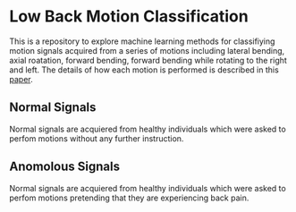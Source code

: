 # Low Back Motion Classification
This is a repository to explore machine learning methods for classifiying motion signals acquired from a series of motions including lateral bending, axial roatation, forward bending, forward bending while rotating to the right and left. The details of how each motion is performed is described in this [paper](https://www.ncbi.nlm.nih.gov/pmc/articles/PMC9934370/).

## Normal Signals
Normal signals are acquiered from healthy individuals which were asked to perfom motions without any further instruction.

## Anomolous Signals
Normal signals are acquiered from healthy individuals which were asked to perfom motions pretending that they are experiencing back pain.
